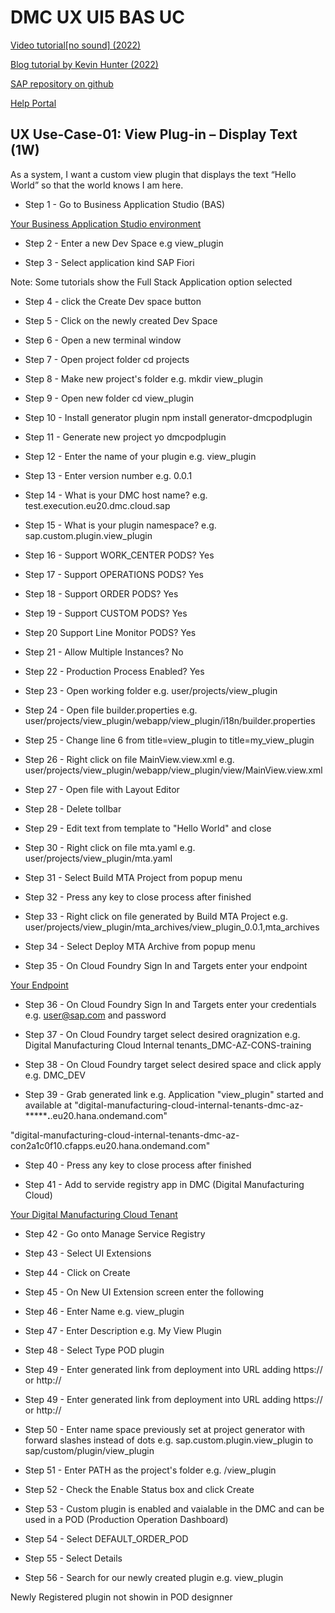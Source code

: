# DMC UX UI5 BAS UC

[Video tutorial[no sound] (2022)](https://video.sap.com/media/t/1_w70n5iet)

[Blog tutorial by Kevin Hunter (2022)](https://blogs.sap.com/2022/04/11/building-a-custom-digital-manufacturing-cloud-pod-plugin-the-easy-way/)

[SAP repository on github](https://github.com/SAP-samples/digital-manufacturing-extension-samples/blob/main/dm-podplugin-extensions/ExecutionPodPluginTemplate_and_Example/documentation/InstallationAndConfigurationGuide.pdf)

[Help Portal](https://help.sap.com/docs/sap-digital-manufacturing/pod-plugin-developer-s-guide/creating-and-deploying-custom-pod-plugins?q=dmc%20host%20name)

## UX Use-Case-01: View Plug-in – Display Text (1W)
As a system, I want a custom view plugin that displays the text “Hello World” so that the world knows I am here.

- Step 1 - Go to Business Application Studio (BAS)

[Your Business Application Studio environment](https://dmc-az-cons-training.eu20cf.applicationstudio.cloud.sap/index.html)

- Step 2 - Enter a new Dev Space
e.g view_plugin

- Step 3 - Select application kind
SAP Fiori

Note: Some tutorials show the Full Stack Application option selected

- Step 4 - click the Create Dev space button

- Step 5 - Click on the newly created Dev Space

- Step 6 - Open a new terminal window

- Step 7 - Open project folder
cd projects

- Step 8 - Make new project's folder
e.g. mkdir view_plugin

- Step 9 - Open new folder
cd view_plugin

- Step 10 - Install generator plugin
npm install generator-dmcpodplugin

- Step 11 - Generate new project
yo dmcpodplugin

- Step 12 - Enter the name of your plugin
e.g. view_plugin

- Step 13 - Enter version number
e.g. 0.0.1

- Step 14 - What is your DMC host name?
e.g. test.execution.eu20.dmc.cloud.sap

- Step 15 - What is your plugin namespace?
e.g. sap.custom.plugin.view_plugin

- Step 16 - Support WORK_CENTER PODS?
Yes

- Step 17 - Support OPERATIONS PODS?
Yes

- Step 18 - Support ORDER PODS?
Yes

- Step 19 - Support CUSTOM PODS?
Yes

- Step 20 Support Line Monitor PODS?
Yes

- Step 21 - Allow Multiple Instances?
No

- Step 22 - Production Process Enabled?
Yes

- Step 23 - Open working folder 
e.g. user/projects/view_plugin

- Step 24 - Open file builder.properties
e.g. user/projects/view_plugin/webapp/view_plugin/i18n/builder.properties

- Step 25 - Change line 6 from title=view_plugin to title=my_view_plugin

- Step 26 - Right click on file MainView.view.xml
e.g. user/projects/view_plugin/webapp/view_plugin/view/MainView.view.xml

- Step 27 - Open file with Layout Editor

- Step 28 - Delete tollbar

- Step 29 - Edit text from template to "Hello World" and close

- Step 30 - Right click on file mta.yaml
e.g. user/projects/view_plugin/mta.yaml

- Step 31 - Select Build MTA Project from popup menu

- Step 32 - Press any key to close process after finished

- Step 33 - Right click on file generated by Build MTA Project
e.g. user/projects/view_plugin/mta_archives/view_plugin_0.0.1,mta_archives

- Step 34 - Select Deploy MTA Archive from popup menu

- Step 35 - On Cloud Foundry Sign In and Targets enter your endpoint

[Your Endpoint](https://api.cf.eu20.hana.ondemand.com/) 

- Step 36 - On Cloud Foundry Sign In and Targets enter your credentials
e.g. user@sap.com and password

- Step 37 - On Cloud Foundry target select desired oragnization
e.g. Digital Manufacturing Cloud Internal tenants_DMC-AZ-CONS-training

- Step 38 - On Cloud Foundry target select desired space and click apply
e.g. DMC_DEV

- Step 39 - Grab generated link
e.g. Application "view_plugin" started and available at "digital-manufacturing-cloud-internal-tenants-dmc-az-***********.******.eu20.hana.ondemand.com"

"digital-manufacturing-cloud-internal-tenants-dmc-az-con2a1c0f10.cfapps.eu20.hana.ondemand.com"

- Step 40 - Press any key to close process after finished

- Step 41 - Add to servide registry app in DMC (Digital Manufacturing Cloud)

[Your Digital Manufacturing Cloud Tenant](https://dmc-az-cons-training.test.execution.eu20.dmc.cloud.sap/cp.portal/site?sap-language=en#Shell-home)

- Step 42 - Go onto Manage Service Registry

- Step 43 - Select UI Extensions

- Step 44 - Click on Create

- Step 45 - On New UI Extension screen enter the following

- Step 46 - Enter Name
e.g. view_plugin

- Step 47 - Enter Description
e.g. My View Plugin

- Step 48 - Select Type POD plugin

- Step 49 - Enter generated link from deployment into URL adding https:// or http://

- Step 49 - Enter generated link from deployment into URL adding https:// or http://

- Step 50 - Enter name space previously set at project generator with forward slashes instead of dots
e.g. sap.custom.plugin.view_plugin to sap/custom/plugin/view_plugin

- Step 51 - Enter PATH as the project's folder
e.g. /view_plugin

- Step 52 - Check the Enable Status box and click Create

- Step 53 - Custom plugin is enabled and vaialable in the DMC and can be used in a POD (Production Operation Dashboard)

- Step 54 - Select DEFAULT_ORDER_POD

- Step 55 - Select Details

- Step 56 - Search for our newly created plugin
e.g. view_plugin

Newly Registered plugin not showin in POD designner